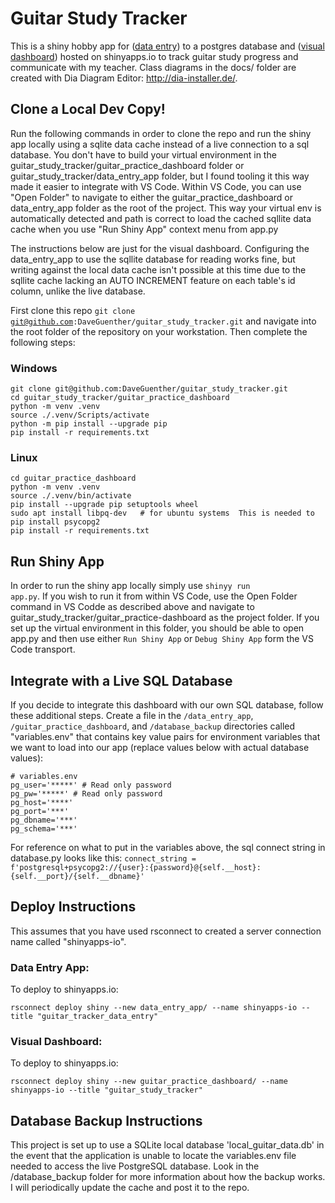 # Guitar Study Tracker
This is a shiny hobby app for ([data entry](https://dave-j-guenther.shinyapps.io/guitar_tracker_data_entry/)) to a postgres database and ([visual dashboard](https://dave-j-guenther.shinyapps.io/guitar_study_tracker/)) hosted on shinyapps.io to track guitar study progress and communicate with my teacher.  Class diagrams in the docs/ folder are created with Dia Diagram Editor: http://dia-installer.de/.

## Clone a Local Dev Copy!
Run the following commands in order to clone the repo and run the shiny app locally using a sqlite data cache instead of a live connection to a sql database.  You don't have to build your virtual environment in the guitar_study_tracker/guitar_practice_dashboard folder or guitar_study_tracker/data_entry_app folder, but I found tooling it this way made it easier to integrate with VS Code.  Within VS Code, you can use "Open Folder" to navigate to either the guitar_practice_dashboard or data_entry_app folder as the root of the project.  This way your virtual env is automatically detected and path is correct to load the cached sqllite data cache when you use "Run Shiny App" context menu from app.py  

The instructions below are just for the visual dashboard.  Configuring the data_entry_app to use the sqllite database for reading works fine, but writing against the local data cache isn't possible at this time due to the sqllite cache lacking an AUTO INCREMENT feature on each table's id column, unlike the live database.

First clone this repo <code>git clone git@github.com:DaveGuenther/guitar_study_tracker.git</code> and navigate into the root folder of the repository on your workstation.  Then complete the following steps:
### Windows
``` shell
git clone git@github.com:DaveGuenther/guitar_study_tracker.git
cd guitar_study_tracker/guitar_practice_dashboard
python -m venv .venv
source ./.venv/Scripts/activate
python -m pip install --upgrade pip
pip install -r requirements.txt
```

### Linux
``` linux
cd guitar_practice_dashboard
python -m venv .venv
source ./.venv/bin/activate
pip install --upgrade pip setuptools wheel
sudo apt install libpq-dev   # for ubuntu systems  This is needed to pip install psycopg2
pip install -r requirements.txt
```

## Run Shiny App
In order to run the shiny app locally simply use <code>shinyy run app.py</code>.  If you wish to run it from within VS Code, use the Open Folder command in VS Codde as described above and navigate to guitar_study_tracker/guitar_practice-dashboard as the project folder.  If you set up the virtual environment in this folder, you should be able to open app.py and then use either <code>Run Shiny App</code> or <code>Debug Shiny App</code> form the VS Code transport.

## Integrate with a Live SQL Database
If you decide to integrate this dashboard with our own SQL database, follow these additional steps.  Create a file in the <code>/data_entry_app</code>, <code>/guitar_practice_dashboard</code>, and <code>/database_backup</code> directories called "variables.env" that contains key value pairs for environment variables that we want to load into our app (replace values below with actual database values):
``` text
# variables.env
pg_user='*****' # Read only password
pg_pw='*****' # Read only password
pg_host='****'
pg_port='***'
pg_dbname='***'
pg_schema='***'
```
For reference on what to put in the variables above, the sql connect string in database.py looks like this: <code>connect_string = f'postgresql+psycopg2://{user}:{password}@{self.__host}:{self.__port}/{self.__dbname}'</code>

## Deploy Instructions
This assumes that you have used rsconnect to created a server connection name called "shinyapps-io".
### Data Entry App:
To deploy to shinyapps.io:
``` linux
rsconnect deploy shiny --new data_entry_app/ --name shinyapps-io --title "guitar_tracker_data_entry"
```

### Visual Dashboard:
To deploy to shinyapps.io:
``` linux
rsconnect deploy shiny --new guitar_practice_dashboard/ --name shinyapps-io --title "guitar_study_tracker"
```

## Database Backup Instructions
This project is set up to use a SQLite local database 'local_guitar_data.db' in the event that the application is unable to locate the variables.env file needed to access the live PostgreSQL database.  Look in the /database_backup folder for more information about how the backup works.  I will periodically update the cache and post it to the repo.
